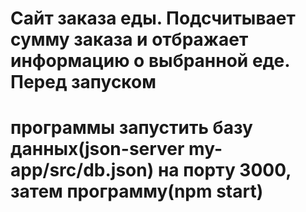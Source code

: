 # Сайт заказа еды. Подсчитывает сумму заказа и отбражает информацию о выбранной еде. Перед запуском
# программы запустить базу данных(json-server my-app/src/db.json) на порту 3000, затем программу(npm start) 
